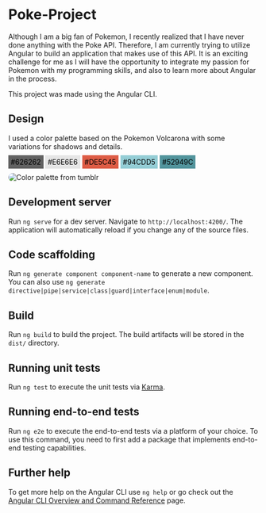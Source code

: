 # Poke-Project

Although I am a big fan of Pokemon, I recently realized that I have never done anything with the Poke API. Therefore, I am currently trying to utilize Angular to build an application that makes use of this API. It is an exciting challenge for me as I will have the opportunity to integrate my passion for Pokemon with my programming skills, and also to learn more about Angular in the process.

This project was made using the Angular CLI.

## Design
I used a color palette based on the Pokemon Volcarona with some variations for shadows and details.
 
 <span style="color: black; background-color:#626262; padding:5px">#626262</span>
 <span style="color: black; background-color:#E6E6E6; padding:5px;">#E6E6E6</span>
 <span style="color: black; background-color:#DE5C45; padding:5px">#DE5C45</span>
 <span style="color: black; background-color:#94CDD5; padding:5px">#94CDD5</span>
 <span style="color: black; background-color:#52949C; padding:5px">#52949C</span>

<img src="https://64.media.tumblr.com/tumblr_m8yvzytvqc1qmiefs.png" alt="Color palette from tumblr" style="display:block;margin: 0 auto; border-radius: 10px"></img>

## Development server

Run `ng serve` for a dev server. Navigate to `http://localhost:4200/`. The application will automatically reload if you change any of the source files.

## Code scaffolding

Run `ng generate component component-name` to generate a new component. You can also use `ng generate directive|pipe|service|class|guard|interface|enum|module`.

## Build

Run `ng build` to build the project. The build artifacts will be stored in the `dist/` directory.

## Running unit tests

Run `ng test` to execute the unit tests via [Karma](https://karma-runner.github.io).

## Running end-to-end tests

Run `ng e2e` to execute the end-to-end tests via a platform of your choice. To use this command, you need to first add a package that implements end-to-end testing capabilities.

## Further help

To get more help on the Angular CLI use `ng help` or go check out the [Angular CLI Overview and Command Reference](https://angular.io/cli) page.
